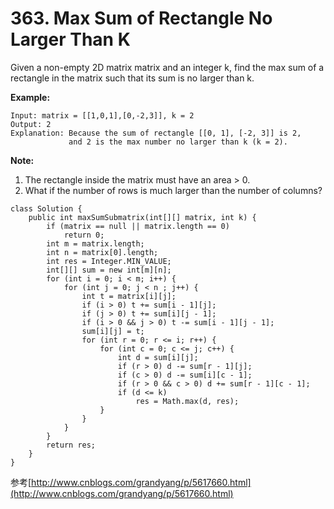 # 363. Max Sum of Rectangle No Larger Than K

Given a non-empty 2D matrix matrix and an integer k, find the max sum of a rectangle in the matrix such that its sum is no larger than k.

**Example:**

```text
Input: matrix = [[1,0,1],[0,-2,3]], k = 2
Output: 2 
Explanation: Because the sum of rectangle [[0, 1], [-2, 3]] is 2,
             and 2 is the max number no larger than k (k = 2).
```

**Note:**

1. The rectangle inside the matrix must have an area &gt; 0.
2. What if the number of rows is much larger than the number of columns?

```text
class Solution {
    public int maxSumSubmatrix(int[][] matrix, int k) {
        if (matrix == null || matrix.length == 0)
            return 0;
        int m = matrix.length;
        int n = matrix[0].length;
        int res = Integer.MIN_VALUE;
        int[][] sum = new int[m][n];
        for (int i = 0; i < m; i++) {
            for (int j = 0; j < n ; j++) {
                int t = matrix[i][j];
                if (i > 0) t += sum[i - 1][j];
                if (j > 0) t += sum[i][j - 1];
                if (i > 0 && j > 0) t -= sum[i - 1][j - 1];
                sum[i][j] = t;
                for (int r = 0; r <= i; r++) {
                    for (int c = 0; c <= j; c++) {
                        int d = sum[i][j];
                        if (r > 0) d -= sum[r - 1][j];
                        if (c > 0) d -= sum[i][c - 1];
                        if (r > 0 && c > 0) d += sum[r - 1][c - 1];
                        if (d <= k)
                            res = Math.max(d, res);
                    }
                }
            }
        }
        return res;
    }
}
```

参考[http://www.cnblogs.com/grandyang/p/5617660.html](http://www.cnblogs.com/grandyang/p/5617660.html)

